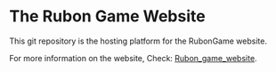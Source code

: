 # The Rubon Game Website

This git repository is the hosting platform for the RubonGame website.

For more information on the website, Check: [Rubon_game_website](https://github.com/YanivZalach/Rubon_game_website).

